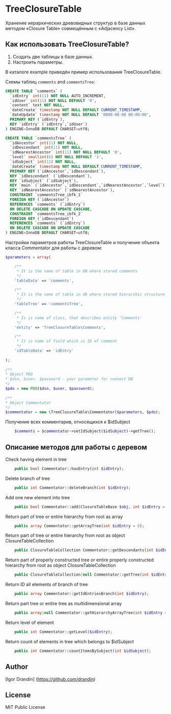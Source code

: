 # TreeClosureTable

Хранение иерархических древовидных структур в базе данных методом «Closure Table» совмещённым с «Adjacency List».

<h2>Как использовать TreeClosureTable?</h2>

1. Создать две таблицы в базе данных. 
2. Настроить параметры.

В каталоге example приведён пример использования TreeClosureTable.

Схемы таблиц `comments` and `commentsTree`:

```sql
CREATE TABLE `comments` (
  `idEntry` int(11) NOT NULL AUTO_INCREMENT,
  `idUser` int(11) NOT NULL DEFAULT '0',
  `content` text NOT NULL,
  `dateCreate` timestamp NOT NULL DEFAULT CURRENT_TIMESTAMP,
  `dateUpdate` timestamp NOT NULL DEFAULT '0000-00-00 00:00:00',
  PRIMARY KEY (`idEntry`),
  KEY `idEntry` (`idEntry`,`idUser`)
) ENGINE=InnoDB DEFAULT CHARSET=utf8;
 ```

```sql
CREATE TABLE `commentsTree` (
  `idAncestor` int(11) NOT NULL,
  `idDescendant` int(11) NOT NULL,
  `idNearestAncestor` int(11) NOT NULL DEFAULT '0',
  `level` smallint(6) NOT NULL DEFAULT '1',
  `idSubject` int(11) NOT NULL,
  `dateCreate` timestamp NOT NULL DEFAULT CURRENT_TIMESTAMP,
  PRIMARY KEY (`idAncestor`,`idDescendant`),
  KEY `idDescendant` (`idDescendant`),
  KEY `idSubject` (`idSubject`),
  KEY `main` (`idAncestor`,`idDescendant`,`idNearestAncestor`,`level`),
  KEY `idNearestAncestor` (`idNearestAncestor`),
  CONSTRAINT `commentsTree_ibfk_1` 
  FOREIGN KEY (`idAncestor`) 
  REFERENCES `comments` (`idEntry`) 
  ON DELETE CASCADE ON UPDATE CASCADE,
  CONSTRAINT `commentsTree_ibfk_2` 
  FOREIGN KEY (`idDescendant`) 
  REFERENCES `comments` (`idEntry`) 
  ON DELETE CASCADE ON UPDATE CASCADE
) ENGINE=InnoDB DEFAULT CHARSET=utf8;
```

Настройки параметров работы TreeClosureTable и получение объекта класса Commentator для работы с деревом:

```php
$parameters = array(

    /**
     * It is the name of table in DB where stored comments
     */
    'tableData' => 'comments',

    /**
     * It is the name of table in db where stored hierarchic structure of tree
     */
    'tableTree' => 'commentsTree',

    /**
     * Is is name of class, that describes entity 'Comments'
     */
    'entity' => 'TreeClosureTable\Comments',

    /**
     * It is name of field which is ID of comment
     */
    'idTableData' => 'idEntry'
    
);
    
/**
* Object PDO
* $dsn, $user, $password - your parameter for connect DB
*/
$pdo = new PDO($dsn, $user, $password);
    
/**
* Object Commentator
*/    
$commentator = new \TreeClosureTable\Commentator($parameters, $pdo);

```

Получение всех комментарив, относящихся к $idSubject

```php
    $comments = $commentator->setIdSubject($idSubject)->getTree();
```

<h2>Описание методов для работы с деревом</h2>

Check having element in tree
    
```php
    public bool Commentator::hasEntry(int $idEntry);
```

Delete branch of tree
   
```php
    public int Commentator::deleteBranch(int $idEntry);
```

Add one new element into tree
 
```php
    public bool Commentator::add(ClosureTableBase $obj, int $idEntry = 0);
```
Return part of tree or entire hierarchy from root as array
  
```php
    public array Commentator::getArrayTree(int $idEntry = 0);
```

Return part of tree or entire hierarchy from root as object ClosureTableCollection
   
```php
    public ClosureTableCollection Commentator::getDescendants(int $idEntry = 0);
```

Return part of properly constructed tree or entire properly constructed hierarchy from root as object ClosureTableCollection
   
```php
    public ClosureTableCollection|null Commentator::getTree(int $idEntry = 0);
```

Return ID all elements of branch of tree
 
```php
    public array Commentator::getIdEntriesBranch(int $idEntry);
```

Return part tree or entire tree as multidimensional array
    
```php
    public array|null Commentator::getHierarchyArrayTree(int $idEntry = 0);
```

Return level of element
  
```php
    public int Commentator::getLevel($idEntry);
```

Return count of elements in tree which belongs to $idSubject
    
```php
    public int Commentator::countItemsBySubject(int $idSubject);
```

<h2>Author</h2>

[Igor Drandin] (https://github.com/drandin)

<h2>License</h2>

MIT Public License
